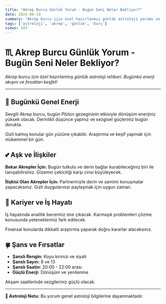 ```yaml
---
title: "Akrep Burcu Günlük Yorum - Bugün Seni Neler Bekliyor?"
date: 2025-06-19
summary: "Akrep burcu için özel hazırlanmış günlük astroloji yorumu ve rehberi."
tags: ['astroloji', 'akrep', 'günlük', 'burç']
views: 243
---
```


# ♏ Akrep Burcu Günlük Yorum - Bugün Seni Neler Bekliyor?

*Akrep burcu için özel hazırlanmış günlük astroloji rehberi. Bugünkü enerji akışını ve fırsatları keşfet!*

---

## 🌟 Bugünkü Genel Enerji

Sevgili Akrep burcu, bugün Plüton gezegininin etkisiyle dönüşüm enerjiniz yüksek olacak. Derinlikli düşünce yapınız ve sezgisel güçleriniz bugün dorukta.

Gizli kalmış konular gün yüzüne çıkabilir. Araştırma ve keşif yapmak için mükemmel bir gün.

## 💕 Aşk ve İlişkiler

**Bekar Akrepler İçin:**
Bugün tutkulu ve derin bağlar kurabileceğiniz biri ile tanışabilirsiniz. Gizemin çekiciliği karşı cinsi büyüleyecek.

**İlişkisi Olan Akrepler İçin:**
Partnerinizle derin ve samimi konuşmalar yapacaksınız. Gizli duygularınızı paylaşmak için uygun zaman.

## 💼 Kariyer ve İş Hayatı

İş hayatında analitik beceriniz öne çıkacak. Karmaşık problemleri çözme konusunda yetenekleriniz fark edilecek.

Finansal konularda dikkatli araştırma yaparak doğru kararlar alacaksınız.

## 🍀 Şans ve Fırsatlar

- **Şanslı Rengin:** Koyu kırmızı ve siyah
- **Şanslı Sayın:** 8 ve 13
- **Şanslı Saatin:** 20:00 - 22:00 arası
- **Güçlü Enerji:** Dönüşüm ve yenilenme

Akşam saatlerinde sezgileriniz güçlü olacak.

---

**💫 Astroloji Notu:** Bu yorum genel astroloji bilgilerine dayanmaktadır.
